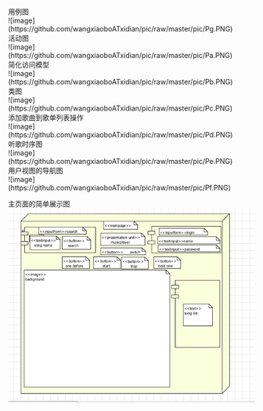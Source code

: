 <html>
用例图</br>![image](https://github.com/wangxiaoboATxidian/pic/raw/master/pic/Pg.PNG)</br>
活动图</br>![image](https://github.com/wangxiaoboATxidian/pic/raw/master/pic/Pa.PNG)</br>
简化访问模型</br>![image](https://github.com/wangxiaoboATxidian/pic/raw/master/pic/Pb.PNG)</br>
类图</br>![image](https://github.com/wangxiaoboATxidian/pic/raw/master/pic/Pc.PNG)</br>
添加歌曲到歌单列表操作</br>![image](https://github.com/wangxiaoboATxidian/pic/raw/master/pic/Pd.PNG)</br>
听歌时序图</br>![image](https://github.com/wangxiaoboATxidian/pic/raw/master/pic/Pe.PNG)</br>
用户视图的导航图</br>![image](https://github.com/wangxiaoboATxidian/pic/raw/master/pic/Pf.PNG)</br>

主页面的简单展示图</br>![image](https://github.com/wangxiaoboATxidian/pic/raw/master/pic/Ph.PNG)</br>
</html>
